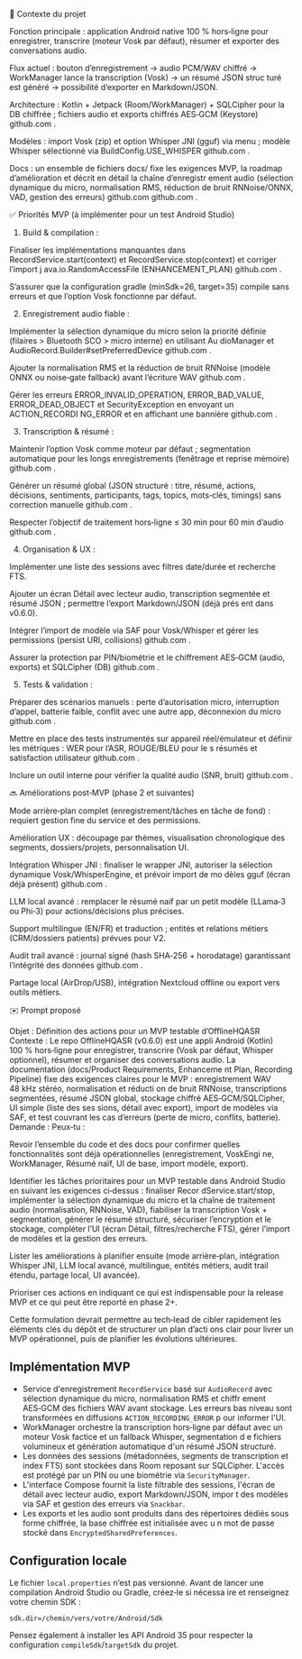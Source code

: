 🎯 Contexte du projet

Fonction principale : application Android native 100 % hors‑ligne pour enregistrer, transcrire (moteur Vosk par défaut), résumer
 et exporter des conversations audio.

Flux actuel : bouton d’enregistrement → audio PCM/WAV chiffré → WorkManager lance la transcription (Vosk) → un résumé JSON struc
turé est généré → possibilité d’exporter en Markdown/JSON.

Architecture : Kotlin + Jetpack (Room/WorkManager) + SQLCipher pour la DB chiffrée ; fichiers audio et exports chiffrés AES‑GCM
(Keystore)
github.com
.

Modèles : import Vosk (zip) et option Whisper JNI (gguf) via menu ; modèle Whisper sélectionné via BuildConfig.USE_WHISPER
github.com
.

Docs : un ensemble de fichiers docs/ fixe les exigences MVP, la roadmap d’amélioration et décrit en détail la chaîne d’enregistr
ement audio (sélection dynamique du micro, normalisation RMS, réduction de bruit RNNoise/ONNX, VAD, gestion des erreurs)
github.com
github.com
.

✅ Priorités MVP (à implémenter pour un test Android Studio)

1. Build & compilation :

Finaliser les implémentations manquantes dans RecordService.start(context) et RecordService.stop(context) et corriger l’import j
ava.io.RandomAccessFile (ENHANCEMENT_PLAN)
github.com
.

S’assurer que la configuration gradle (minSdk=26, target=35) compile sans erreurs et que l’option Vosk fonctionne par défaut.

2. Enregistrement audio fiable :

Implémenter la sélection dynamique du micro selon la priorité définie (filaires > Bluetooth SCO > micro interne) en utilisant Au
dioManager et AudioRecord.Builder#setPreferredDevice
github.com
.

Ajouter la normalisation RMS et la réduction de bruit RNNoise (modèle ONNX ou noise‑gate fallback) avant l’écriture WAV
github.com
.

Gérer les erreurs ERROR_INVALID_OPERATION, ERROR_BAD_VALUE, ERROR_DEAD_OBJECT et SecurityException en envoyant un ACTION_RECORDI
NG_ERROR et en affichant une bannière
github.com
.

3. Transcription & résumé :

Maintenir l’option Vosk comme moteur par défaut ; segmentation automatique pour les longs enregistrements (fenêtrage et reprise
mémoire)
github.com
.

Générer un résumé global (JSON structuré : titre, résumé, actions, décisions, sentiments, participants, tags, topics, mots‑clés,
 timings) sans correction manuelle
github.com
.

Respecter l’objectif de traitement hors‑ligne ≤ 30 min pour 60 min d’audio
github.com
.

4. Organisation & UX :

Implémenter une liste des sessions avec filtres date/durée et recherche FTS.

Ajouter un écran Détail avec lecteur audio, transcription segmentée et résumé JSON ; permettre l’export Markdown/JSON (déjà prés
ent dans v0.6.0).

Intégrer l’import de modèle via SAF pour Vosk/Whisper et gérer les permissions (persist URI, collisions)
github.com
.

Assurer la protection par PIN/biométrie et le chiffrement AES‑GCM (audio, exports) et SQLCipher (DB)
github.com
.

5. Tests & validation :

Préparer des scénarios manuels : perte d’autorisation micro, interruption d’appel, batterie faible, conflit avec une autre app,
déconnexion du micro
github.com
.

Mettre en place des tests instrumentés sur appareil réel/émulateur et définir les métriques : WER pour l’ASR, ROUGE/BLEU pour le
s résumés et satisfaction utilisateur
github.com
.

Inclure un outil interne pour vérifier la qualité audio (SNR, bruit)
github.com
.

🔜 Améliorations post‑MVP (phase 2 et suivantes)

Mode arrière‑plan complet (enregistrement/tâches en tâche de fond) : requiert gestion fine du service et des permissions.

Amélioration UX : découpage par thèmes, visualisation chronologique des segments, dossiers/projets, personnalisation UI.

Intégration Whisper JNI : finaliser le wrapper JNI, autoriser la sélection dynamique Vosk/WhisperEngine, et prévoir import de mo
 dèles gguf (écran déjà présent)
github.com
.

LLM local avancé : remplacer le résumé naif par un petit modèle (LLama‑3 ou Phi‑3) pour actions/décisions plus précises.

Support multilingue (EN/FR) et traduction ; entités et relations métiers (CRM/dossiers patients) prévues pour V2.

Audit trail avancé : journal signé (hash SHA‑256 + horodatage) garantissant l’intégrité des données
github.com
.

Partage local (AirDrop/USB), intégration Nextcloud offline ou export vers outils métiers.

✉️ Prompt proposé

Objet : Définition des actions pour un MVP testable d’OfflineHQASR
Contexte : Le repo OfflineHQASR (v0.6.0) est une appli Android (Kotlin) 100 % hors‑ligne pour enregistrer, transcrire (Vosk par
défaut, Whisper optionnel), résumer et organiser des conversations audio. La documentation (docs/Product Requirements, Enhanceme
nt Plan, Recording Pipeline) fixe des exigences claires pour le MVP : enregistrement WAV 48 kHz stéréo, normalisation et réducti
on de bruit RNNoise, transcriptions segmentées, résumé JSON global, stockage chiffré AES‑GCM/SQLCipher, UI simple (liste des ses
sions, détail avec export), import de modèles via SAF, et test couvrant les cas d’erreurs (perte de micro, conflits, batterie).
Demande : Peux‑tu :

Revoir l’ensemble du code et des docs pour confirmer quelles fonctionnalités sont déjà opérationnelles (enregistrement, VoskEngi
ne, WorkManager, Résumé naïf, UI de base, import modèle, export).

Identifier les tâches prioritaires pour un MVP testable dans Android Studio en suivant les exigences ci‑dessus : finaliser Recor
dService.start/stop, implémenter la sélection dynamique du micro et la chaîne de traitement audio (normalisation, RNNoise, VAD),
 fiabiliser la transcription Vosk + segmentation, générer le résumé structuré, sécuriser l’encryption et le stockage, compléter
l’UI (écran Détail, filtres/recherche FTS), gérer l’import de modèles et la gestion des erreurs.

Lister les améliorations à planifier ensuite (mode arrière‑plan, intégration Whisper JNI, LLM local avancé, multilingue, entités
 métiers, audit trail étendu, partage local, UI avancée).

Prioriser ces actions en indiquant ce qui est indispensable pour la release MVP et ce qui peut être reporté en phase 2+.

Cette formulation devrait permettre au tech‑lead de cibler rapidement les éléments clés du dépôt et de structurer un plan d’acti
ons clair pour livrer un MVP opérationnel, puis de planifier les évolutions ultérieures.

## Implémentation MVP

* Service d'enregistrement `RecordService` basé sur `AudioRecord` avec sélection dynamique du micro, normalisation RMS et chiffr
ement AES‑GCM des fichiers WAV avant stockage. Les erreurs bas niveau sont transformées en diffusions `ACTION_RECORDING_ERROR` p
our informer l'UI.
* WorkManager orchestre la transcription hors‑ligne par défaut avec un moteur Vosk factice et un fallback Whisper, segmentation d
e fichiers volumineux et génération automatique d'un résumé JSON structuré.
* Les données des sessions (métadonnées, segments de transcription et index FTS) sont stockées dans Room reposant sur SQLCipher.
 L'accès est protégé par un PIN ou une biométrie via `SecurityManager`.
* L'interface Compose fournit la liste filtrable des sessions, l'écran de détail avec lecteur audio, export Markdown/JSON, impor
t des modèles via SAF et gestion des erreurs via `Snackbar`.
* Les exports et les audio sont produits dans des répertoires dédiés sous forme chiffrée, la base chiffrée est initialisée avec u
n mot de passe stocké dans `EncryptedSharedPreferences`.

## Configuration locale

Le fichier `local.properties` n’est pas versionné. Avant de lancer une compilation Android Studio ou Gradle, créez‑le si nécessa
ire et renseignez votre chemin SDK :

```
sdk.dir=/chemin/vers/votre/Android/Sdk
```

Pensez également à installer les API Android 35 pour respecter la configuration `compileSdk`/`targetSdk` du projet.
